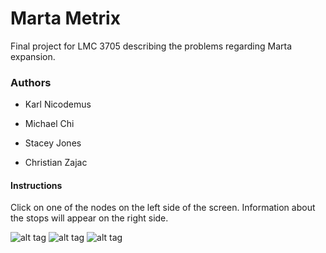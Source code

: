 # Marta Metrix

Final project for LMC 3705 describing the problems regarding Marta expansion.

### Authors
* Karl Nicodemus

* Michael Chi

* Stacey Jones

* Christian Zajac

#### Instructions
Click on one of the nodes on the left side of the screen. Information about the stops will appear on the right side.

![alt tag](http://puu.sh/mJQyn/c09799fd7a.png)
![alt tag](http://puu.sh/mJQzr/daa2353c95.png)
![alt tag](http://puu.sh/mJQA4/224b21418a.png)
